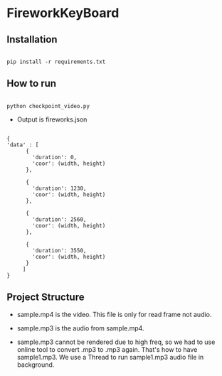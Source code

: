 # FireworkKeyBoard

## Installation

```

pip install -r requirements.txt

```

## How to run

```

python checkpoint_video.py

```

- Output is fireworks.json

```

{
'data' : [
      {
        'duration': 0,
        'coor': (width, height)
      },
      
      {
        'duration': 1230,
        'coor': (width, height)
      },
      
      {
        'duration': 2560,
        'coor': (width, height)
      },
      
      {
        'duration': 3550,
        'coor': (width, height)
      }
     ]
}

```

## Project Structure

- sample.mp4 is the video. This file is only for read frame not audio.

- sample.mp3 is the audio from sample.mp4. 

- sample.mp3 cannot be rendered due to high freq, so we had to use online tool to convert .mp3 to .mp3 again. That's how to have sample1.mp3. We use a Thread to run sample1.mp3 audio file in background.
